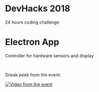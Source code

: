 # DevHacks 2018
<p>24 hours coding challenge</p>
<h1>Electron App</h1>
<p>Controller for hardware sensors and display</p>
<br />
<div>
    <p>Sneak peek from the event:</p>
    <a href="https://youtu.be/DVBhgnoPPOg" target="_blank">
        <img src="https://www.artizanatweb.ro/github/bg_devhacks_2018_small.jpg" alt="Video from the event">
    </a>
</div>